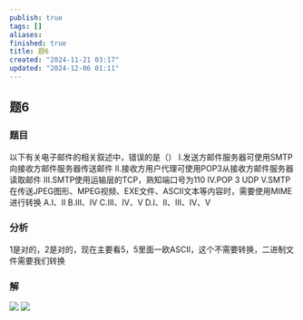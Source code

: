 ```yaml
---
publish: true
tags: []
aliases: 
finished: true
title: 题6
created: "2024-11-21 03:17"
updated: "2024-12-06 01:11"
---
```

## 题6
### 题目
以下有关电子邮件的相关叙述中，错误的是（）
I.发送方邮件服务器可使用SMTP向接收方邮件服务器传送邮件
II.接收方用户代理可使用POP3从接收方邮件服务器读取邮件
III.SMTP使用运输层的TCP，熟知端口号为110
IV.POP 3 UDP
V.SMTP在传送JPEG图形、MPEG视频、EXE文件、ASCII文本等内容时，需要使用MIME进行转换
A.I、II
B.III、IV
C.III、IV、V
D.I、II、III、IV、V
### 分析
1是对的，2是对的，现在主要看5，5里面一欧ASCII，这个不需要转换，二进制文件需要我们转换
### 解
![](https://img.hwenyi.tech/202411221730875.webp)
![](https://img.hwenyi.tech/202411221732545.webp)
